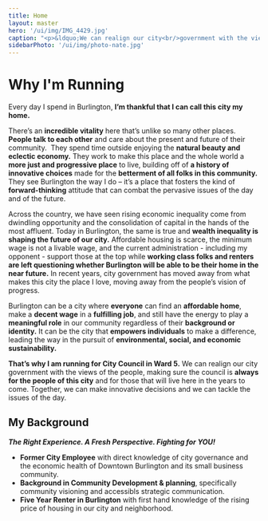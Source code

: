```yaml
---
title: Home
layout: master
hero: '/ui/img/IMG_4429.jpg'
caption: "<p>&ldquo;We can realign our city<br/>government with the views of the people.&rdquo;</p>"
sidebarPhoto: '/ui/img/photo-nate.jpg'
---
```

# Why I'm Running

Every day I spend in Burlington, **I’m thankful that I can call this city my home.**

There’s an **incredible vitality** here that’s unlike so many other places.  **People talk to each other** and care about the present and future of their community.  They spend time outside enjoying the **natural beauty and eclectic economy.** They work to make this place and the whole world a **more just and progressive place** to live, building off of **a history of innovative choices** made for the **betterment of all folks in this community.** They see Burlington the way I do – it’s a place that fosters the kind of **forward-thinking** attitude that can combat the pervasive issues of the day and of the future.

Across the country, we have seen rising economic inequality come from dwindling opportunity and the consolidation of capital in the hands of the most affluent. Today in Burlington, the same is true and **wealth inequality is shaping the future of our city.** Affordable housing is scarce, the minimum wage is not a livable wage, and the current administration - including my opponent - support those at the top while **working class folks and renters are left questioning whether Burlington will be able to be their home in the near future.** In recent years, city government has moved away from what makes this city the place I love, moving away from the people’s vision of progress.

Burlington can be a city where **everyone** can find an **affordable home**, make a **decent wage** in a **fulfilling job**, and still have the energy to play a **meaningful role** in our community regardless of their **background or identity.** It can be the city that **empowers individuals** to make a difference, leading the way in the pursuit of **environmental, social, and economic sustainability.**

**That’s why I am running for City Council in Ward 5.** We can realign our city government with the views of the people, making sure the council is **always for the people of this city** and for those that will live here in the years to come. Together, we can make innovative decisions and we can tackle the issues of the day.

## My Background
***The Right Experience. A Fresh Perspective. Fighting for YOU!***

* **Former City Employee** with direct knowledge of city governance and the economic health of Downtown Burlington and its small business community.
* **Background in Community Development & planning**, specifically community visioning and accessibls strategic communication.
* **Five Year Renter in Burlington** with first hand knowledge of the rising price of housing in our city and neighborhood.
